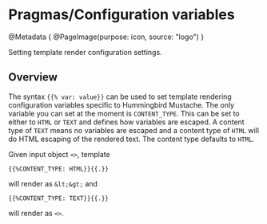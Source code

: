 # Pragmas/Configuration variables

@Metadata {
    @PageImage(purpose: icon, source: "logo")
}

Setting template render configuration settings.

## Overview

The syntax `{{% var: value}}` can be used to set template rendering configuration variables specific to Hummingbird Mustache. The only variable you can set at the moment is `CONTENT_TYPE`. This can be set to either to `HTML` or `TEXT` and defines how variables are escaped. A content type of `TEXT` means no variables are escaped and a content type of `HTML` will do HTML escaping of the rendered text. The content type defaults to `HTML`.

Given input object `<>`, template 
```
{{%CONTENT_TYPE: HTML}}{{.}}
```
will render as `&lt;&gt;` and 

```
{{%CONTENT_TYPE: TEXT}}{{.}}
```
 will render as `<>`.
